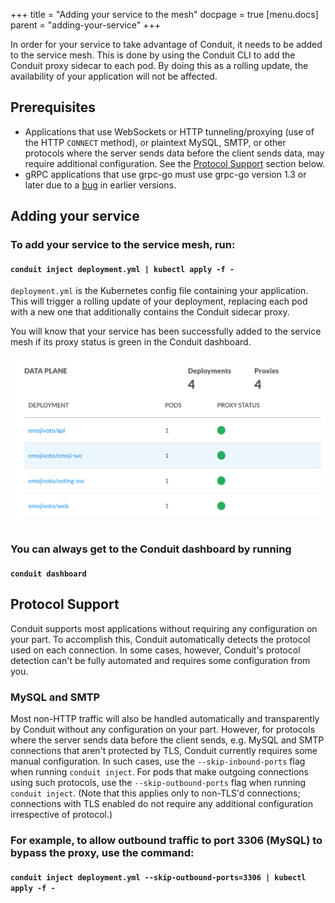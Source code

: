 +++
title = "Adding your service to the mesh"
docpage = true
[menu.docs]
  parent = "adding-your-service"
+++

In order for your service to take advantage of Conduit, it needs to be added
to the service mesh. This is done by using the Conduit CLI to add the Conduit
proxy sidecar to each pod. By doing this as a rolling update, the availability
of your application will not be affected.

## Prerequisites

* Applications that use WebSockets or HTTP tunneling/proxying (use of the HTTP
  `CONNECT` method), or plaintext MySQL, SMTP, or other protocols where the server
  sends data before the client sends data, may require additional configuration.
  See the [Protocol Support](#protocol-support) section below.
* gRPC applications that use grpc-go must use grpc-go version 1.3 or later due
  to a [bug](https://github.com/grpc/grpc-go/issues/1120) in earlier versions.

## Adding your service

### To add your service to the service mesh, run:
#### `conduit inject deployment.yml | kubectl apply -f -`

`deployment.yml` is the Kubernetes config file containing your
application. This will trigger a rolling update of your deployment, replacing
each pod with a new one that additionally contains the Conduit sidecar proxy.

You will know that your service has been successfully added to the service mesh
if its proxy status is green in the Conduit dashboard.

![](images/dashboard-data-plane.png "conduit dashboard")

### You can always get to the Conduit dashboard by running
#### `conduit dashboard`

## Protocol Support

Conduit supports most applications without requiring any configuration on your
part. To accomplish this, Conduit automatically detects the protocol used on
each connection. In some cases, however, Conduit's protocol detection can't be
fully automated and requires some configuration from you.

### MySQL and SMTP

Most non-HTTP traffic will also be handled automatically and transparently by
Conduit without any configuration on your part. However, for protocols where the
server sends data before the client sends, e.g. MySQL and SMTP connections that
aren't protected by TLS, Conduit currently requires some manual configuration.
In such cases, use the `--skip-inbound-ports` flag when running `conduit
inject`. For pods that make outgoing connections using such protocols, use the
`--skip-outbound-ports` flag when running `conduit inject`. (Note that this
applies only to non-TLS'd connections; connections with TLS enabled do not
require any additional configuration irrespective of protocol.)

### For example, to allow outbound traffic to port 3306 (MySQL) to bypass the proxy, use the command:
#### `conduit inject deployment.yml --skip-outbound-ports=3306 | kubectl apply -f -`
